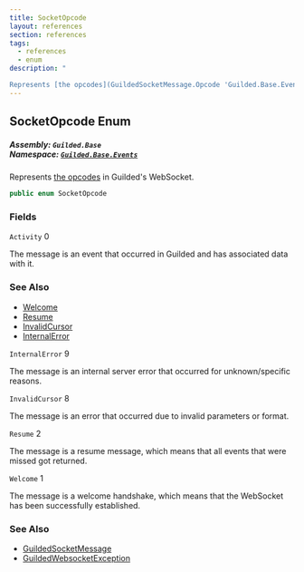 ```yaml
---
title: SocketOpcode
layout: references
section: references
tags:
  - references
  - enum
description: "

Represents [the opcodes](GuildedSocketMessage.Opcode 'Guilded.Base.Events.GuildedSocketMessage.Opcode') in Guilded's WebSocket."
---
```


## SocketOpcode Enum
##### **Assembly:** `Guilded.Base`<br/>**Namespace:** [`Guilded.Base.Events`](Guilded.Base.Events 'Guilded.Base.Events')

Represents [the opcodes](GuildedSocketMessage.Opcode 'Guilded.Base.Events.GuildedSocketMessage.Opcode') in Guilded's WebSocket.

```csharp
public enum SocketOpcode
```
### Fields

<a name='Guilded.Base.Events.SocketOpcode.Activity'></a>

`Activity` 0

The message is an event that occurred in Guilded and has associated data with it.

### See Also
- [Welcome](SocketOpcode#Guilded.Base.Events.SocketOpcode.Welcome 'Guilded.Base.Events.SocketOpcode.Welcome')
- [Resume](SocketOpcode#Guilded.Base.Events.SocketOpcode.Resume 'Guilded.Base.Events.SocketOpcode.Resume')
- [InvalidCursor](SocketOpcode#Guilded.Base.Events.SocketOpcode.InvalidCursor 'Guilded.Base.Events.SocketOpcode.InvalidCursor')
- [InternalError](SocketOpcode#Guilded.Base.Events.SocketOpcode.InternalError 'Guilded.Base.Events.SocketOpcode.InternalError')

<a name='Guilded.Base.Events.SocketOpcode.InternalError'></a>

`InternalError` 9

The message is an internal server error that occurred for unknown/specific reasons.

<a name='Guilded.Base.Events.SocketOpcode.InvalidCursor'></a>

`InvalidCursor` 8

The message is an error that occurred due to invalid parameters or format.

<a name='Guilded.Base.Events.SocketOpcode.Resume'></a>

`Resume` 2

The message is a resume message, which means that all events that were missed got returned.

<a name='Guilded.Base.Events.SocketOpcode.Welcome'></a>

`Welcome` 1

The message is a welcome handshake, which means that the WebSocket has been successfully established.

### See Also
- [GuildedSocketMessage](GuildedSocketMessage 'Guilded.Base.Events.GuildedSocketMessage')
- [GuildedWebsocketException](GuildedWebsocketException 'Guilded.Base.GuildedWebsocketException')